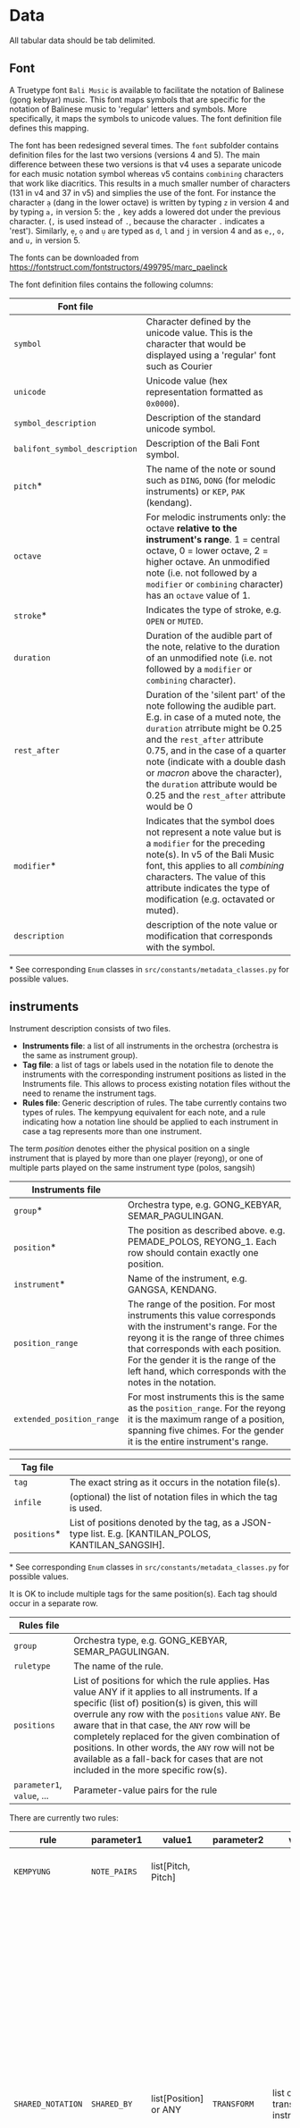 # Data

All tabular data should be tab delimited.


## Font
A Truetype font `Bali Music` is available to facilitate the notation of Balinese (gong kebyar) music. This font maps symbols that are specific for the notation of Balinese music to 'regular' letters and symbols. More specifically, it maps the symbols to unicode values. The font definition file defines this mapping.

The font has been redesigned several times. The `font` subfolder contains definition files for the last two versions (versions 4 and 5). The main difference between these two versions is that v4 uses a separate unicode for each music notation symbol whereas v5 contains `combining` characters that work like diacritics. This results in a much smaller number of characters (131 in v4 and 37 in v5) and simplies the use of the font. For instance the character `ạ` (dang in the lower octave) is written by typing `z` in version 4 and by typing `a,` in version 5: the `,` key adds a lowered dot under the previous character. (`,` is used instead of `.`, because the character `.` indicates a 'rest'). Similarly, `ẹ`, `ọ` and `ụ` are typed as `d`, `l` and `j` in version 4 and as `e,`, `o,` and `u,` in version 5.

The fonts can be downloaded from https://fontstruct.com/fontstructors/499795/marc_paelinck

The font definition files contains the following columns:

| **Font file** |  |
| ------ | --------- |
| `symbol` | Character defined by the unicode value. This is the character that would be displayed using a 'regular' font such as Courier |
| `unicode` | Unicode value (hex representation formatted as `0x0000`). |
| `symbol_description` | Description of the standard unicode symbol. |
| `balifont_symbol_description` | Description of the Bali Font symbol. |
| `pitch`\* | The name of the note or sound such as `DING`, `DONG` (for melodic instruments) or `KEP`, `PAK` (kendang). |
| `octave` | For melodic instruments only: the octave **relative to the instrument's range**. 1 = central octave, 0 = lower octave, 2 = higher octave. An unmodified note (i.e. not followed by a `modifier` or `combining` character) has an `octave` value of 1. |
| `stroke`\* | Indicates the type of stroke, e.g. `OPEN` or `MUTED`. |
| `duration` | Duration of the audible part of the note, relative to the duration of an unmodified note (i.e. not followed by a `modifier` or `combining` character). |
| `rest_after` | Duration of the 'silent part' of the note following the audible part. E.g. in case of a muted note, the `duration` atrribute might be 0.25 and the `rest_after` attribute 0.75, and in the case of a quarter note (indicate with a double dash or _macron_ above the character), the `duration` attribute would be 0.25 and the `rest_after` attribute would be 0 |
| `modifier`\* | Indicates that the symbol does not represent a note value but is a `modifier` for the preceding note(s). In v5 of the Bali Music font, this applies to all _combining_ characters. The value of this attribute indicates the type of modification (e.g. octavated or muted). |
| `description` | description of the note value or modification that corresponds with the symbol. |

\* See corresponding `Enum` classes in `src/constants/metadata_classes.py` for possible values.


## instruments

Instrument description consists of two files. 
- **Instruments file**: a list of all instruments in the orchestra (orchestra is the same as instrument group).
- **Tag file**: a list of tags or labels used in the notation file to denote the instruments with the corresponding instrument positions as listed in the Instruments file. This allows to process existing notation files without the need to rename the instrument tags.
- **Rules file**: Generic description of rules. The tabe currently contains two types of rules. The kempyung equivalent for each note, and a rule indicating how a notation line should be applied to each instrument in case a tag represents more than one instrument.

The term *position* denotes either the physical position on a single instrument that is played by more than one player (reyong), or one of multiple parts played on the same instrument type (polos, sangsih)

| **Instruments file** |  |
| ------ | --------- |
| `group`\* | Orchestra type, e.g. GONG_KEBYAR, SEMAR_PAGULINGAN. |
| `position`\* | The position as described above. e.g. PEMADE_POLOS, REYONG_1. Each row should contain exactly one position. |
| `instrument`\* | Name of the instrument, e.g. GANGSA, KENDANG. |
| `position_range` | The range of the position. For most instruments this value corresponds with the instrument's range. For the reyong it is the range of three chimes that corresponds with each position. For the gender it is the range of the left hand, which corresponds with the notes in the notation. |
| `extended_position_range` | For most instruments this is the same as the `position_range`. For the reyong it is the maximum range of a position, spanning five chimes. For the gender it is the entire instrument's range. |

| **Tag file** |  |
| ------ | --------- |
| `tag` | The exact string as it occurs in the notation file(s). |
| `infile` | (optional) the list of notation files in which the tag is used. |
| `positions`\* | List of positions denoted by the tag, as a JSON-type list. E.g. [KANTILAN_POLOS, KANTILAN_SANGSIH]. |

\* See corresponding `Enum` classes in `src/constants/metadata_classes.py` for possible values.

It is OK to include multiple tags for the same position(s). Each tag should occur in a separate row.

| **Rules file** |  |
| ------ | --------- |
| `group` | Orchestra type, e.g. GONG_KEBYAR, SEMAR_PAGULINGAN. |
| `ruletype` | The name of the rule. |
| `positions` | List of positions for which the rule applies. Has value ANY if it applies to all instruments. If a specific (list of) position(s) is given, this will overrule any row with the `positions` value `ANY`. Be aware that in that case, the `ANY` row will be completely replaced for the given combination of positions. In other words, the `ANY` row will not be available as a fall-back for cases that are not included in the more specific row(s). |
| `parameter1`, `value`, ...| Parameter-value pairs for the rule |

There are currently two rules:

| **rule** | **parameter1** | **value1** | **parameter2** | **value2** | **description** |
| -------- | -------------- | ---------- | -------------- | ---------- | --------------- |
| `KEMPYUNG` | `NOTE_PAIRS` | list[Pitch, Pitch] | | | Lists the kempyung equivalent for each pitch (see `font` and `midi` sections for an explanation of pitch).
| `SHARED_NOTATION` |  `SHARED_BY` | list[Position] or ANY |  `TRANSFORM` | list of transformation instructions | Rule that should be applied when an instrument tag represents multiple instruments. The first parameter gives the combination of instruments that share the same notation. The `TRANSFORM` parameter indicates how the notation should be interpreted for each position in the `positions` column. `SAME_PITCH`: use the same pitch within the `position_range`, if possible with the same octave\*\* otherwise an octave higher or lower. `SAME_PITCH_EXTENDED_RANGE`: idem but use the `extended_position_range`. `KEMPYUNG`: use the kempyung equivalent of the notes in the notation, within the `position_range`. if `TRANSFORM` contains more than one value, the first possible transformation is applied. E.g. in case of a reyong position, the value [`SAME_PITCH`, `KEMPYUNG`] indicates that the same pitch should be selected if it is present in the `position_range`, otherwise the kempyung equivalent should be selected. 

\*\* The octave indicator is always relative to an instrument's range.


## midi

Sets the relation between the MIDI definitions and the instruments.
The data consists of two files.
- **Midinotes file**: Maps each midi note to the corresponding note of an instrument in the orchestra.
- **Presets file**: Description of MIDI presets. This file is only needed when creating a soundfont definition file and can otherwise be omitted.

| **Midinotes file** |  |
| ------ | --------- |
|`instrumentgroup`\* | Orchestra type, e.g. GONG_KEBYAR, SEMAR_PAGULINGAN. |
| `instrumenttype`\* | Name of the instrument. |
| `positions`\* | To be used if the note can not be played by all positions of the instrument, e.g. in case of a reyong. Should otherwise be left empty. |
| `pitch`\* | The name of the note or sound |
| `octave`\* | The octave relative to the instrument's range. |
| `stroke`\* | The stthe type of stroke. |
| `remark` | (optional) |
| `midinote` | Integer MIDI note value  |
| `sample`| Name of the (.mp3) audio file containing the sound for the note. |

| **Presets file** |  |
| ------ | --------- |
|`instrumentgroup`\* | Orchestra type, e.g. GONG_KEBYAR, SEMAR_PAGULINGAN. |
| `instrumenttype`\* | Name of the instrument. |
| `bank` | MIDI bank number (0-127). |
| `preset` | MIDI preset value (0-127). |
| `preset_name`\* | Name with which to denote the preset. |

\* See corresponding `Enum` classes in `src/constants/metadata_classes.py` for possible values.


## notation

The folder contains the notation files and is also used to save the MIDI conversion of the notation files. Notation files can be stored in separate subfolders. See subfolder `test` for an example.

## samples

This folder contains the audio sample files listed in the Midinotes file.

## soundfont

This is an output folder for the soundfont file generator.

## content.json
This file contains information for the online midi player. It should be updated each time a new MIDI file has been created (set update_content_json_file run setting to `true`)